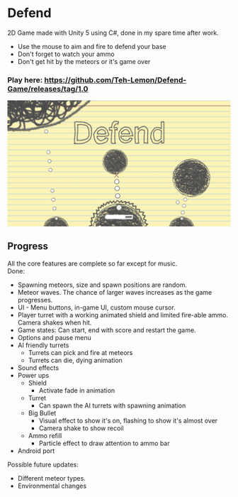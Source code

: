 Defend
==============

2D Game made with Unity 5 using C#, done in my spare time after work.

- Use the mouse to aim and fire to defend your base
- Don't forget to watch your ammo
- Don't get hit by the meteors or it's game over
 
### Play here: https://github.com/Teh-Lemon/Defend-Game/releases/tag/1.0

![alt text](Screenshot.png "")
 
Progress
------------
All the core features are complete so far except for music.  
Done:
- Spawning meteors, size and spawn positions are random.
- Meteor waves. The chance of larger waves increases as the game progresses.
- UI - Menu buttons, in-game UI, custom mouse cursor.
- Player turret with a working animated shield and limited fire-able ammo. Camera shakes when hit.
- Game states: Can start, end with score and restart the game.
- Options and pause menu
- AI friendly turrets
  - Turrets can pick and fire at meteors
  - Turrets can die, dying animation
- Sound effects
- Power ups
  - Shield
    - Activate fade in animation
  - Turret
    - Can spawn the AI turrets with spawning animation
  - Big Bullet
    - Visual effect to show it's on, flashing to show it's almost over
	- Camera shake to show recoil
  - Ammo refill
    - Particle effect to draw attention to ammo bar
- Android port

Possible future updates:
- Different meteor types.
- Environmental changes
